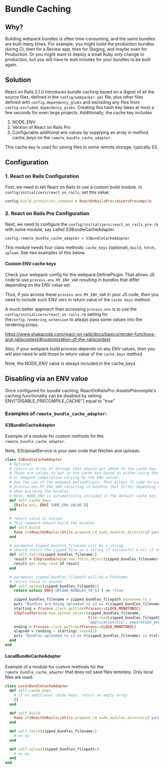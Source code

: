 # Bundle Caching

## Why?
Building webpack bundles is often time-consuming, and the same bundles are built many times.
For example, you might build the production bundles during CI, then for a Review app, then
for Staging, and maybe even for Production. Or you might want to deploy a small Ruby only
change to production, but you will have to wait minutes for your bundles to be built again.

## Solution
React on Rails 2.1.0 introduces bundle caching based on a digest of all the source files, defined
in the `config/webpacker.yml` file, plus other files defined with `config.dependency_globs` and
excluding any files from `config.excluded_dependency_globs`. Creating this hash key takes at most a
few seconds for even large projects. Additionally, the cache key includes 
1. NODE_ENV
2. Version of React on Rails Pro
3. Configurable additional env values by supplying an array in method cache_keys on the `remote_bundle_cache_adapter`.

This cache key is used for saving files to some remote storage, typically S3.

## Configuration

### 1. React on Rails Configuration
First, we need to tell React on Rails to use a custom build module. In
`config/initializers/react_on_rails`, set this value:

```ruby
config.build_production_command = ReactOnRailsPro::AssetsPrecompile
```

### 2. React on Rails Pro Configuration
Next, we need to configure the `config/initializers/react_on_rails_pro.rb` with some module,
say called S3BundleCacheAdapter.

```
config.remote_bundle_cache_adapter = S3BundleCacheAdapter
```

This module needs four class methods: `cache_keys` (optional), `build`, `fetch`, `upload`. See two examples of this below.

#### Custom ENV cache keys
Check your webpack config for the webpack.DefinePlugin. That allows JS code to use
`process.env.MY_ENV_VAR` resulting in bundles that differ depending on the ENV value set.

Thus, if you access these `process.env.MY_ENV_VAR` in your JS code, then you need to include such
ENV vars in return value of the `cache keys` method.

A much better approach than accessing `process.env` is to use the
`config/initializers/react_on_rails.rb` setting for the`config.rendering_extension` to always
pass some values into the rendering props.

https://www.shakacode.com/react-on-rails/docs/basics/render-functions-and-railscontext/#customization-of-the-railscontext

Also, if your webpack build process depends on any ENV values, then you will also need to add those
to return value of the `cache_keys` method.

Note, the NODE_ENV value is always included in the cache_keys.

## Disabling via an ENV value
Once configured for bundle caching, ReactOnRailsPro::AssetsPrecompile's caching functionality
can be disabled by setting ENV["DISABLE_PRECOMPILE_CACHE"] equal to "true"

### Examples of `remote_bundle_cache_adapter`:

#### S3BundleCacheAdapter
Example of a module for custom methods for the `remote_bundle_cache_adapter`.

Note, S3UploadService is your own code that fetches and uploads.

```ruby
class S3BundleCacheAdapter
  # Optional
  # return an Array of Strings that should get added to the cache key.
  # These are values to put in the cache key based on either using the webpack.DefinePlugin
  # or webpack compilation varying by the ENV values.
  # See the use of the webpack.DefinePlugin. That allows JS code to use
  # process.env.MY_ENV_VAR resulting in bundles that differ depending on the ENV value set
  # when building the bundles.
  # Note, NODE_ENV is automatically included in the default cache key.
  def self.cache_keys
    [Rails.env, ENV['SOME_ENV_VALUE']]
  end
  
  # return value is unused
  # This command should build the bundles
  def self.build
    Rake.sh(ReactOnRails::Utils.prepend_cd_node_modules_directory('yarn start build.prod').to_s)
  end

  # parameter zipped_bundles_filename will be a string
  # should return the zipped file as a string if successful & nil if not
  def self.fetch(zipped_bundles_filename:)
    result = S3UploadService.new.fetch_object(zipped_bundles_filename)
    result.get.body.read if result
  end

  # parameter zipped_bundles_filepath will be a Pathname
  # return value is unused
  def self.upload(zipped_bundles_filepath:)
    return unless ENV['UPLOAD_BUNDLES_TO_S3'] == 'true'

    zipped_bundles_filename = zipped_bundles_filepath.basename.to_s
    puts "Bundles are being uploaded to s3 as #{zipped_bundles_filename}"
    starting = Process.clock_gettime(Process::CLOCK_MONOTONIC)
    S3UploadService.new.upload_object(zipped_bundles_filename,
                                      File.read(zipped_bundles_filepath, mode: 'rb'),
                                      'application/zip', expiration_months: 12)
    ending = Process.clock_gettime(Process::CLOCK_MONOTONIC)
    elapsed = (ending - starting).round(2)
    puts "Bundles uploaded to s3 as #{zipped_bundles_filename} in #{elapsed} seconds"
  end
end
```

#### LocalBundleCacheAdapter
Example of a module for custom methods for the `remote_bundle_cache_adapter` that does not save files
remotely. Only local files are used.

```ruby
class LocalBundleCacheAdapter
  def self.cache_keys
    # if no additional cache keys, return an empty array
    []
  end
  
  def self.build
    Rake.sh(ReactOnRails::Utils.prepend_cd_node_modules_directory('yarn start build.prod').to_s)
  end

  def self.fetch(zipped_bundles_filename:)
    # no-op
  end

  def self.upload(zipped_bundles_filepath:)
    # no-op
  end
end
```
